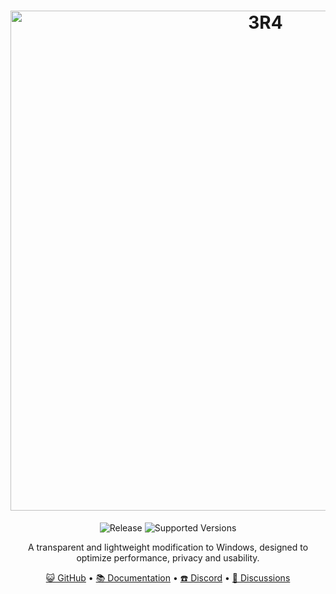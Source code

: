 <h1 align="center">
  <a href="https://github.com/GOD-TBnkz" target="_blank"><img src="https://www.dropbox.com/scl/fi/be2y54zbdyhoj3xr09ow1/3R4-SOLID-BORDER.png?rlkey=5b89o13974e51qdxiz9u2usro&st=gd759hab&raw=1" alt="3R4" width="800"></a>
</h1>
  <p align="center">
    <img alt="Release" src="https://www.dropbox.com/scl/fi/pfiqey458xe3xsyfhldrk/3R4-RELEASE.svg?rlkey=18w2nneoreq57c3pwqnpsirez&st=6v8kfcxv&raw=1" />
    <img alt="Supported Versions" src="https://www.dropbox.com/scl/fi/efw8wdcqwa55oxisbd8v5/3R4-SUPORT.svg?rlkey=aabng42ekh39eed0vr6wcsgu4&st=cc9r8gd6&raw=1" />
  </p>
<p align="center">A transparent and lightweight modification to Windows, designed to optimize performance, privacy and usability.</p>

<p align="center">
  <a href="https://github.com/GOD-TBnkz" target="_blank">😺 GitHub</a>
  •
  <a href="" target="_blank">📚 Documentation</a>
  •
  <a href="https://discord.gg/gjUJHeguN6" target="_blank">☎️ Discord</a>
  •
  <a href="" target="_blank">💬 Discussions</a>
</p>
